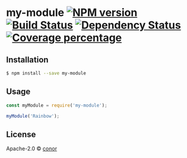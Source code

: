 # my-module [![NPM version][npm-image]][npm-url] [![Build Status][travis-image]][travis-url] [![Dependency Status][daviddm-image]][daviddm-url] [![Coverage percentage][coveralls-image]][coveralls-url]
> 

## Installation

```sh
$ npm install --save my-module
```

## Usage

```js
const myModule = require('my-module');

myModule('Rainbow');
```
## License

Apache-2.0 © [conor]()


[npm-image]: https://badge.fury.io/js/my-module.svg
[npm-url]: https://npmjs.org/package/my-module
[travis-image]: https://travis-ci.com//my-module.svg?branch=master
[travis-url]: https://travis-ci.com//my-module
[daviddm-image]: https://david-dm.org//my-module.svg?theme=shields.io
[daviddm-url]: https://david-dm.org//my-module
[coveralls-image]: https://coveralls.io/repos//my-module/badge.svg
[coveralls-url]: https://coveralls.io/r//my-module
